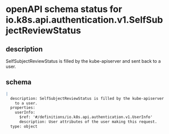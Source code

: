 # openAPI schema status for io.k8s.api.authentication.v1.SelfSubjectReviewStatus

## description

SelfSubjectReviewStatus is filled by the kube-apiserver and sent back to a user.

## schema

```yaml
|
  description: SelfSubjectReviewStatus is filled by the kube-apiserver and sent back
    to a user.
  properties:
    userInfo:
      $ref: '#/definitions/io.k8s.api.authentication.v1.UserInfo'
      description: User attributes of the user making this request.
  type: object

```
